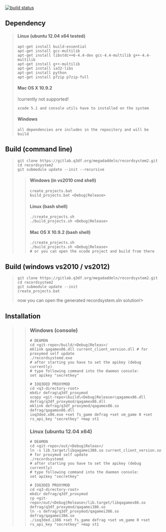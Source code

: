 [![build status](https://ci.q3df.org/projects/1/status.png?ref=master)](https://ci.q3df.org/projects/1?ref=master)

Dependency
----------
> #### Linux (ubuntu 12.04 x64 tested)
> ```
> apt-get install build-essential
> apt-get install gcc-multilib
> apt-get install libstdc++6-4.4-dev gcc-4.4-multilib g++-4.4-multilib
> apt-get install g++-multilib
> apt-get install ia32-libs
> apt-get install python
> apt-get install p7zip p7zip-full
> ```
> #### Mac OS X 10.9.2
> !currently not supported!
> ```
> xcode 5.1 and console utils have to installed on the system
> ```
> #### Windows
> ```
> all dependencies are includes in the repository and will be build
> ```

Build (command line)
--------------------
> ```
> git clone https://gitlab.q3df.org/megadaddeln/recordsystem2.git
> cd recordsystem2
> git submodule update --init --recursive
> ```
> 
> > #### Windows (in vs2010 cmd shell)
> > ```
> > create_projects.bat
> > build_projects.bat <Debug|Release>
> > ```
> > #### Linux (bash shell)
> > ```
> > ./create_projects.sh
> > ./build_projects.sh <Debug|Release>
> > ```
> > #### Mac OS X 10.9.2 (bash shell)
> > ```
> > ./create_projects.sh
> > ./build_projects.sh <Debug|Release>
> > # or you can open the xcode project and build from there
> > ```

Build (windows vs2010 / vs2012)
-------------------------------
> ```
> git clone https://gitlab.q3df.org/megadaddeln/recordsystem2.git
> cd recordsystem2
> git submodule update --init
> create_projects.bat
> ```
> now you can open the generated recordsystem.sln solution!>


Installation
-------------------------------
> > ### Windows (console)
> > ```
> > # DEAMON
> > cd <git-repo>/build/<Debug|Releas>/
> > mklink qagamex86.dll current_client_version.dll # for proxymod self update
> > ./recordsystemd.exe
> > # after starting you have to set the apikey (debug currently)
> > # type following command into the daemon console:
> > set apikey "secretkey"
> >
> > # IOQ3DED PROXYMOD
> > cd <q3-directory-root>
> > mkdir defrag\q3df_proxymod
> > xcopy <git-repo>\build\<Debug|Release>\qagamex86.dll defrag/q3df_proxymod/qagamex86.dll
> > mklink defrag/q3df_proxymod/qagamex86.so defrag/qagamex86.dll
> > ioq3ded.x86.exe +set fs_game defrag +set vm_game 0 +set rs_api_key "secretkey" +map st1
> > ```
> >
> > ### Linux (ubuntu 12.04 x64)
> > ```
> > # DEAMON
> > cd <git-repo>/out/<Debug|Releas>/
> > ln -s lib.target/libqagamei386.so current_client_version.so # for proxymod self update
> > ./recordsystemd
> > # after starting you have to set the apikey (debug currently)
> > # type following command into the daemon console:
> > set apikey "secretkey"
> > 
> > # IOQ3DED PROXYMOD
> > cd <q3-directory-root>
> > mkdir defrag/q3df_proxymod
> > cp <git-repo>/out/<Debug|Release>/lib.target/libqagamex86.so defrag/q3df_proxymod/qagamei386.so
> > ln -s defrag/q3df_proxymod/qagamei386.so defrag/qagamei386.so
> > ./ioq3ded.i386 +set fs_game defrag +set vm_game 0 +set rs_api_key "secretkey" +map st1
> > ```